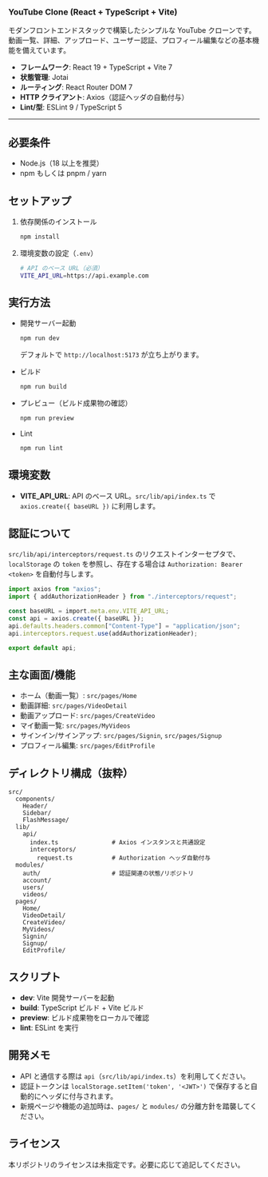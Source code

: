 ### YouTube Clone (React + TypeScript + Vite)

モダンフロントエンドスタックで構築したシンプルな YouTube クローンです。動画一覧、詳細、アップロード、ユーザー認証、プロフィール編集などの基本機能を備えています。

- **フレームワーク**: React 19 + TypeScript + Vite 7
- **状態管理**: Jotai
- **ルーティング**: React Router DOM 7
- **HTTP クライアント**: Axios（認証ヘッダの自動付与）
- **Lint/型**: ESLint 9 / TypeScript 5

---

## 必要条件

- Node.js（18 以上を推奨）
- npm もしくは pnpm / yarn

## セットアップ

1. 依存関係のインストール
   ```bash
   npm install
   ```
2. 環境変数の設定（`.env`）
   ```bash
   # API のベース URL（必須）
   VITE_API_URL=https://api.example.com
   ```

## 実行方法

- 開発サーバー起動

  ```bash
  npm run dev
  ```

  デフォルトで `http://localhost:5173` が立ち上がります。

- ビルド

  ```bash
  npm run build
  ```

- プレビュー（ビルド成果物の確認）

  ```bash
  npm run preview
  ```

- Lint
  ```bash
  npm run lint
  ```

## 環境変数

- **VITE_API_URL**: API のベース URL。`src/lib/api/index.ts` で `axios.create({ baseURL })` に利用します。

## 認証について

`src/lib/api/interceptors/request.ts` のリクエストインターセプタで、`localStorage` の `token` を参照し、存在する場合は `Authorization: Bearer <token>` を自動付与します。

```12:20:src/lib/api/index.ts
import axios from "axios";
import { addAuthorizationHeader } from "./interceptors/request";

const baseURL = import.meta.env.VITE_API_URL;
const api = axios.create({ baseURL });
api.defaults.headers.common["Content-Type"] = "application/json";
api.interceptors.request.use(addAuthorizationHeader);

export default api;
```

## 主な画面/機能

- ホーム（動画一覧）: `src/pages/Home`
- 動画詳細: `src/pages/VideoDetail`
- 動画アップロード: `src/pages/CreateVideo`
- マイ動画一覧: `src/pages/MyVideos`
- サインイン/サインアップ: `src/pages/Signin`, `src/pages/Signup`
- プロフィール編集: `src/pages/EditProfile`

## ディレクトリ構成（抜粋）

```text
src/
  components/
    Header/
    Sidebar/
    FlashMessage/
  lib/
    api/
      index.ts               # Axios インスタンスと共通設定
      interceptors/
        request.ts           # Authorization ヘッダ自動付与
  modules/
    auth/                    # 認証関連の状態/リポジトリ
    account/
    users/
    videos/
  pages/
    Home/
    VideoDetail/
    CreateVideo/
    MyVideos/
    Signin/
    Signup/
    EditProfile/
```

## スクリプト

- **dev**: Vite 開発サーバーを起動
- **build**: TypeScript ビルド + Vite ビルド
- **preview**: ビルド成果物をローカルで確認
- **lint**: ESLint を実行

## 開発メモ

- API と通信する際は `api`（`src/lib/api/index.ts`）を利用してください。
- 認証トークンは `localStorage.setItem('token', '<JWT>')` で保存すると自動的にヘッダに付与されます。
- 新規ページや機能の追加時は、`pages/` と `modules/` の分離方針を踏襲してください。

## ライセンス

本リポジトリのライセンスは未指定です。必要に応じて追記してください。
